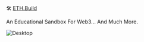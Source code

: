 🛠 [ETH.Build](https://eth.build)

An Educational Sandbox For Web3... And Much More.

![Desktop](https://user-images.githubusercontent.com/47411494/155009198-21ba5b45-8050-4830-b31d-ffd6b067ec88.png)
